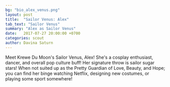 ```yaml
---
bg: "bio_alex_venus.png"
layout: post
title:  "Sailor Venus: Alex"
tab_text: "Sailor Venus"
summary: "Alex as Sailor Venus"
date:   2017-07-27 20:00:00 +0700
categories: scout
author: Davina Saturn
---
```


Meet Krewe Du Moon's Sailor Venus, Alex! She's a cosplay enthusiast, dancer, and overall pop culture buff! Her signature throw is sailor sugar stars! When not suited up as the Pretty Guardian of Love, Beauty, and Hope; you can find her binge watching Netflix, designing new costumes, or playing some sport somewhere!
